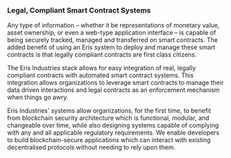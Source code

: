 ### Legal, Compliant Smart Contract Systems

Any type of information – whether it be representations of monetary value, asset ownership, or even a web-type application interface – is capable of being securely tracked, managed and transferred on smart contracts. The added benefit of using an Eris system to deploy and manage these smart contracts is that legally compliant contracts are first class citizens.

The Eris Industries stack allows for easy integration of real, legally compliant contracts with automated smart contract systems. This integration allows organizations to leverage smart contracts to manage their data driven interactions and legal contracts as an enforcement mechanism when things go awry.

Eris Industries' systems allow organizations, for the first time, to benefit from blockchain security architecture which is functional, modular, and changeable over time, while also designing systems capable of complying with any and all applicable regulatory requirements. We enable developers to build blockchain-secure applications which can interact with existing decentralised protocols without needing to rely upon them.